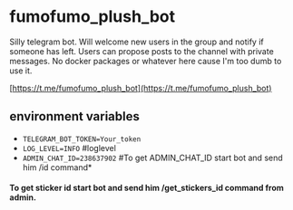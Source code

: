 # fumofumo_plush_bot
Silly telegram bot. Will welcome new users in the group and notify if someone has left. Users can propose posts to the channel with private messages.
No docker packages or whatever here cause I'm too dumb to use it.

[https://t.me/fumofumo_plush_bot](https://t.me/fumofumo_plush_bot)

## environment variables

- `TELEGRAM_BOT_TOKEN=Your_token`
- `LOG_LEVEL=INFO` #loglevel
- `ADMIN_CHAT_ID=238637902` #To get ADMIN_CHAT_ID start bot and send him /id command*

#### To get sticker id start bot and send him /get_stickers_id command from admin. 
